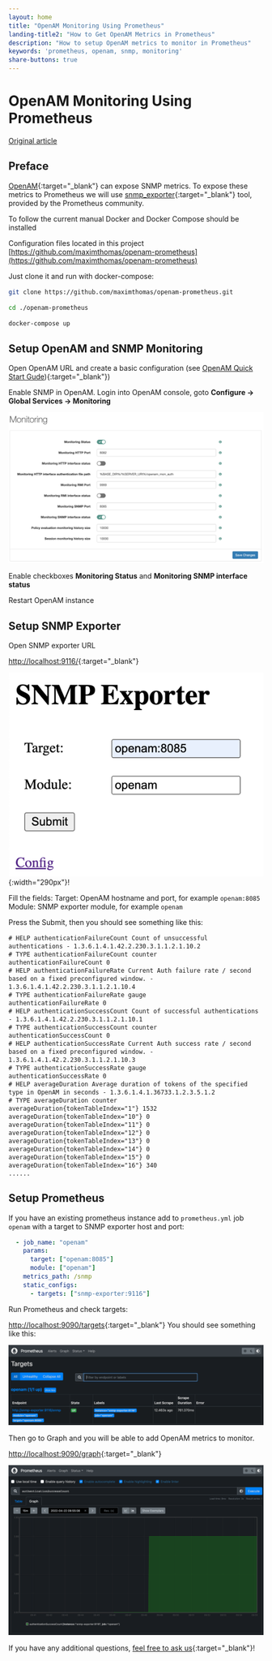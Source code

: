 ```yaml
---
layout: home
title: "OpenAM Monitoring Using Prometheus"
landing-title2: "How to Get OpenAM Metrics in Prometheus"
description: "How to setup OpenAM metrics to monitor in Prometheus"
keywords: 'prometheus, openam, snmp, monitoring'
share-buttons: true
---
```


# OpenAM Monitoring Using Prometheus

[Original article](https://github.com/OpenIdentityPlatform/OpenAM/wiki/OpenAM-Monitoring-Using-Prometheus)

## Preface

[OpenAM](https://github.com/OpenIdentityPlatform/OpenAM){:target="_blank"} can expose SNMP metrics. To expose these metrics to Prometheus we will use [snmp_exporter](https://github.com/prometheus/snmp_exporter){:target="_blank"} tool, provided by the Prometheus community.

To follow the current manual Docker and Docker Compose should be installed 

Configuration files located in this project [https://github.com/maximthomas/openam-prometheus](https://github.com/maximthomas/openam-prometheus) 

Just clone it and run with docker-compose:

```bash
git clone https://github.com/maximthomas/openam-prometheus.git
```
```bash
cd ./openam-prometheus
```

```bash
docker-compose up
```


## Setup OpenAM and SNMP Monitoring

Open OpenAM URL and create a basic configuration (see [OpenAM Quick Start Gude](https://github.com/OpenIdentityPlatform/OpenAM/wiki/Quick-Start-Guide)){:target="_blank"})

Enable SNMP in OpenAM. Login into OpenAM console, goto **Configure -> Global Services -> Monitoring**

![OpenAM monitoring](/assets/img/openam-prometheus/openam-monitoring.png)

Enable checkboxes **Monitoring Status** and **Monitoring SNMP interface status**

Restart OpenAM instance

## Setup SNMP Exporter

Open SNMP exporter URL

[http://localhost:9116/](http://localhost:9116/){:target="_blank"}

![SNMP exporter](/assets/img/openam-prometheus/snmp-exporter.png){:width="290px"}!

Fill the fields:
Target: OpenAM hostname and port, for example `openam:8085`
Module: SNMP exporter module, for example `openam`

Press the Submit, then you should see something like this:

```
# HELP authenticationFailureCount Count of unsuccessful authentications - 1.3.6.1.4.1.42.2.230.3.1.1.2.1.10.2
# TYPE authenticationFailureCount counter
authenticationFailureCount 0
# HELP authenticationFailureRate Current Auth failure rate / second based on a fixed preconfigured window. - 1.3.6.1.4.1.42.2.230.3.1.1.2.1.10.4
# TYPE authenticationFailureRate gauge
authenticationFailureRate 0
# HELP authenticationSuccessCount Count of successful authentications - 1.3.6.1.4.1.42.2.230.3.1.1.2.1.10.1
# TYPE authenticationSuccessCount counter
authenticationSuccessCount 0
# HELP authenticationSuccessRate Current Auth success rate / second based on a fixed preconfigured window. - 1.3.6.1.4.1.42.2.230.3.1.1.2.1.10.3
# TYPE authenticationSuccessRate gauge
authenticationSuccessRate 0
# HELP averageDuration Average duration of tokens of the specified type in OpenAM in seconds - 1.3.6.1.4.1.36733.1.2.3.5.1.2
# TYPE averageDuration counter
averageDuration{tokenTableIndex="1"} 1532
averageDuration{tokenTableIndex="10"} 0
averageDuration{tokenTableIndex="11"} 0
averageDuration{tokenTableIndex="12"} 0
averageDuration{tokenTableIndex="13"} 0
averageDuration{tokenTableIndex="14"} 0
averageDuration{tokenTableIndex="15"} 0
averageDuration{tokenTableIndex="16"} 340
......
```


## Setup Prometheus

If you have an existing prometheus instance add to `prometheus.yml` job `openam` with a target to SNMP exporter host and port:

```yaml
  - job_name: "openam"
    params:
      target: ["openam:8085"]
      module: ["openam"]
    metrics_path: /snmp
    static_configs:
      - targets: ["snmp-exporter:9116"]
```

Run Prometheus and check targets:

[http://localhost:9090/targets](http://localhost:9090/targets){:target="_blank"}
You should see something like this:

![Prometheus target](/assets/img/openam-prometheus/prometheus-target.png)

Then go to Graph and you will be able to add OpenAM metrics to monitor.

[http://localhost:9090/graph](http://localhost:9090/graph){:target="_blank"}

![Prometheus graph](/assets/img/openam-prometheus/prometheus-graph.png)

If you have any additional questions, [feel free to ask us](https://github.com/OpenIdentityPlatform/OpenAM/discussions){:target="_blank"}!